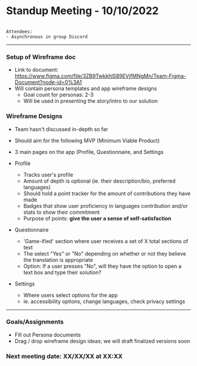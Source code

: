 # Standup Meeting - 10/10/2022
```

Attendees:
- Asynchronous in group Discord
```
<hr>

### Setup of Wireframe doc

- Link to document: https://www.figma.com/file/3ZB9TwkkhlS89EVjfMNgMn/Team-Figma-Document?node-id=0%3A1
- Will contain persona templates and app wireframe designs
  - Goal count for personas: 2-3
  - Will be used in presenting the story/intro to our solution

### Wireframe Designs

- Team hasn't discussed in-depth so far
- Should aim for the following MVP (Minimum Viable Product)
- 3 main pages on the app (Profile, Questionnaire, and Settings

- Profile
  - Tracks user's profile
  - Amount of depth is optional (ie. their description/bio, preferred languages)
  - Should hold a point tracker for the amount of contributions they have made
  - Badges that show user proficiency in languages contribution and/or stats to show their commitment
  - Purpose of points: **give the user a sense of self-satisfaction**

- Questionnaire
  - 'Game-ified' section where user receives a set of X total sections of text
  - The select "Yes" or "No" depending on whether or not they believe the translation is appropriate
  - Option: If a user presses "No", will they have the option to open a text box and type their solution?

- Settings
  - Where users select options for the app
  - ie. accessibility options, change languages, check privacy settings

<hr>

### Goals/Assignments

- Fill out Persona documents
- Drag / drop wireframe design ideas; we will draft finalized versions soon

### Next meeting date: XX/XX/XX at XX:XX
